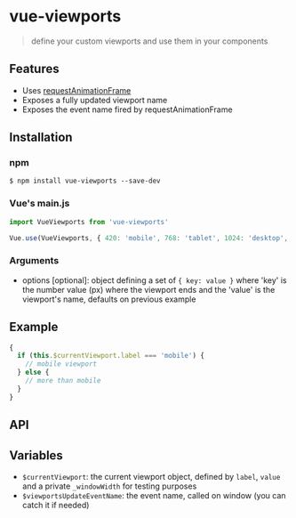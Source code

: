 # vue-viewports

> define your custom viewports and use them in your components

## Features

- Uses [requestAnimationFrame](https://developer.mozilla.org/en-US/docs/Web/API/window/requestAnimationFrame)
- Exposes a fully updated viewport name
- Exposes the event name fired by requestAnimationFrame

## Installation

### npm
```
$ npm install vue-viewports --save-dev
```

### Vue's main.js
```js
import VueViewports from 'vue-viewports'

Vue.use(VueViewports, { 420: 'mobile', 768: 'tablet', 1024: 'desktop', 1920: 'hd-desktop', 2560: 'qhd-desktop', 3840: 'uhd-desktop' })
```
### Arguments
- options [optional]: object defining a set of `{ key: value }` where 'key' is the number value (px) where the viewport ends and the 'value' is the viewport's name, defaults on previous example

## Example
```js
{
  if (this.$currentViewport.label === 'mobile') {
    // mobile viewport
  } else {
    // more than mobile
  }
}
```

## API

## Variables
- `$currentViewport`: the current viewport object, defined by `label`, `value` and a private `_windowWidth` for testing purposes
- `$viewportsUpdateEventName`: the event name, called on window (you can catch it if needed)
